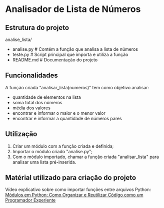 # Analisador de Lista de Números

## Estrutura do projeto

analise_lista/
- analise.py      # Contém a função que analisa a lista de números
- teste.py        # Script principal que importa e utiliza a função
- README.md       # Documentação do projeto

## Funcionalidades

A função criada "analisar_lista(numeros)" tem como objetivo analisar:
- quantidade de elementos na lista
- soma total dos números
- média dos valores
- encontrar e informar o maior e o menor valor
- encontrar e informar a quantidade de números pares

## Utilização

1. Criar um módulo com a função criada e definida;
2. Importar o módulo criado "analise.py";
3. Com o módulo importado, chamar a função criada "analisar_lista" para analisar uma lista pré-inserida.

## Matérial utilizado para criação do projeto

Vídeo explicativo sobre como importar funções entre arquivos Python:
[Módulos em Python: Como Organizar e Reutilizar Código como um Programador Experiente](https://www.youtube.com/watch?v=eXytYiz-xhM&t=33s&ab_channel=ProgramaçãoDinâmica)

